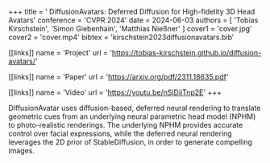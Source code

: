 +++
title = ' DiffusionAvatars: Deferred Diffusion for High-fidelity 3D Head Avatars'
conference = 'CVPR 2024'
date = 2024-06-03
authors = [ 'Tobias Kirschstein', 'Simon Giebenhain', 'Matthias Nießner' ]
cover1 = 'cover.jpg'
cover2 = 'cover.mp4'
bibtex = 'kirschstein2023diffusionavatars.bib'

[[links]]
name = 'Project'
url = 'https://tobias-kirschstein.github.io/diffusion-avatars/'

[[links]]
name = 'Paper'
url = 'https://arxiv.org/pdf/2311.18635.pdf'

[[links]]
name = 'Video'
url = 'https://youtu.be/nSjDiiTnp2E'
+++

DiffusionAvatar uses diffusion-based, deferred neural rendering to translate geometric cues from an underlying neural parametric head model (NPHM) to photo-realistic renderings.
The underlying NPHM provides accurate control over facial expressions, while the deferred neural rendering leverages the 2D prior of StableDiffusion, in order to generate compelling images.